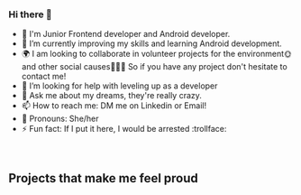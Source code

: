 ### Hi there 👋

- 🔭 I'm Junior Frontend developer and Android developer.
- 🧠 I’m currently improving my skills and learning Android development.
- 🌍 I am looking to collaborate in volunteer projects for the environment🌞 and other social causes🧑‍🤝‍🧑 So if you have any project don't hesitate to contact me! 
- 🤔 I’m looking for help with leveling up as a developer 
- 🎈 Ask me about my dreams, they're really crazy.
- 📫 How to reach me: DM me on Linkedin or Email! 
- 👧 Pronouns: She/her
- ⚡ Fun fact: If I put it here, I would be arrested :trollface:

<br/>

## Projects that make me feel proud
